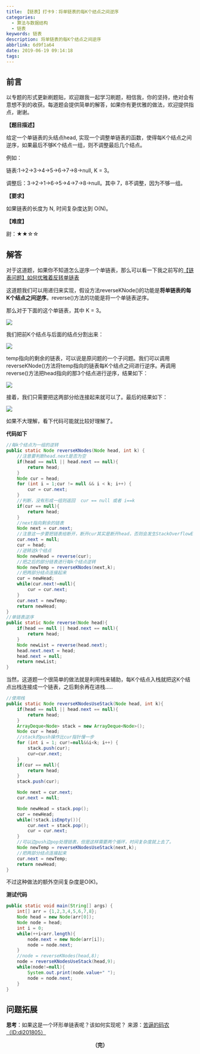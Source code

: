 ```yaml
---
title: 【链表】打卡9：将单链表的每K个结点之间逆序
categories:
  - 算法与数据结构
  - 链表
keywords: 链表
description: 将单链表的每K个结点之间逆序
abbrlink: 6d9f1a64
date: 2019-06-19 09:14:18
tags:
---
```


## 前言

以专题的形式更新刷题贴，欢迎跟我一起学习刷题，相信我，你的坚持，绝对会有意想不到的收获。每道题会提供简单的解答，如果你有更优雅的做法，欢迎提供指点，谢谢。

<!--more-->

**【题目描述】**

给定一个单链表的头结点head, 实现一个调整单链表的函数，使得每K个结点之间逆序，如果最后不够K个结点一组，则不调整最后几个结点。

例如：

链表:1->2->3->4->5->6->7->8->null, K = 3。

调整后：3->2->1->6->5->4->7->8->null。其中 7，8不调整，因为不够一组。

**【要求】**

如果链表的长度为 N, 时间复杂度达到 O(N)。

**【难度】**

尉：★★☆☆

## 解答

对于这道题，如果你不知道怎么逆序一个单链表，那么可以看一下我之前写的[【链表问题】如何优雅着反转单链表](https://mp.weixin.qq.com/s?__biz=MzUxNzg0MDc1Mg==&mid=2247484857&idx=2&sn=e02aef30d1ec07df8ff6436c6f0e8518&chksm=f9934fa6cee4c6b007c7888358ea84d7bb929c0574ff6f233c49e669c4c13556c19f4f12cb77&token=1837255454&lang=zh_CN&scene=21#wechat_redirect)

这道题我们可以用递归来实现，假设方法reverseKNode()的功能是**将单链表的每K个结点之间逆序**。reverse()方法的功能是将一个单链表逆序。

那么对于下面的这个单链表，其中 K = 3。

![](http://ww1.sinaimg.cn/large/75a4a8eegy1g467e7visoj20mk01kjrp.jpg)

我们把前K个结点与后面的结点分割出来：

![](http://ww1.sinaimg.cn/large/75a4a8eegy1g467elvn4xj20jj075t9g.jpg)

temp指向的剩余的链表，可以说是原问题的一个子问题。我们可以调用reverseKNode()方法将temp指向的链表每K个结点之间进行逆序。再调用reverse()方法把head指向的那3个结点进行逆序，结果如下：

![](http://ww1.sinaimg.cn/large/75a4a8eegy1g467fr6xpnj20l607djsb.jpg)

接着，我们只需要把这两部分给连接起来就可以了。最后的结果如下：

![](http://ww1.sinaimg.cn/large/75a4a8eegy1g467g15t16j20lj02l0t1.jpg)

如果不大理解，看下代码可能就比较好理解了。

**代码如下**

```java
//每k个结点为一组的逆转
public static Node reverseKNodes(Node head, int k) {
    //注意要判断head.next是否为空
    if(head == null || head.next == null){
        return head;
    }
    Node cur = head;
    for (int i = 1;cur != null && i < k; i++) {
        cur = cur.next;
    }
    //判断，没有形成一组则返回	cur == null 或者 i==k
    if(cur == null){
        return head;
    }
    //next指向剩余的链表
    Node next = cur.next;
    //注意这一步要把链表给断开，断开cur其实是断开head，否则会发生StackOverflowError错误
    cur.next = null;
    cur = head;
    //逆转这k个结点
    Node newHead = reverse(cur);
    //把之后的部分链表进行每k个结点逆转
    Node newTemp = reverseKNodes(next,k);
    //把两部分结点连接起来
    cur = newHead;
    while(cur.next!=null){
        cur = cur.next;
    }
    cur.next = newTemp;
    return newHead;
}
//单链表逆序
public static Node reverse(Node head){
    if(head == null || head.next == null){
        return head;
    }
    Node newList = reverse(head.next);
    head.next.next = head;
    head.next = null;
    return newList;
}
```

当然，这道题一个很简单的做法就是利用栈来辅助，每K个结点入栈就把这K个结点出栈连接成一个链表，之后剩余再在进栈…..

~~~java
//使用栈
public static Node reverseKNodesUseStack(Node head, int k){
    if(head == null || head.next == null){
        return head;
    }
    ArrayDeque<Node> stack = new ArrayDeque<Node>();
    Node cur = head;
    //stack的push操作比cur指针慢一步
    for (int i = 1; cur!=null&&i<k; i++) {
        stack.push(cur);
        cur=cur.next;
    }
    if(cur == null){
        return head;
    }
    stack.push(cur);

    Node next = cur.next;
    cur.next = null;

    Node newHead = stack.pop();
    cur = newHead;
    while(!stack.isEmpty()){
        cur.next = stack.pop();
        cur = cur.next;
    }
    //可以边push边pop处理链表，但是这样需要两个循环，时间复杂度就上去了。
    Node newTemp = reverseKNodesUseStack(next,k);
    //把两部分结点连接起来
    cur.next = newTemp;
    return newHead;
}
~~~

不过这种做法的额外空间复杂度是O(K)。

**测试代码**

~~~java
public static void main(String[] args) {
    int[] arr = {1,2,3,4,5,6,7,8};
    Node head = new Node(arr[0]);
    Node node = head;
    int i = 0;
    while(++i<arr.length){
        node.next = new Node(arr[i]);
        node = node.next;
    }
    //node = reverseKNodes(head,8);
    node = reverseKNodesUseStack(head,9);
    while(node!=null){
        System.out.print(node.value+" ");
        node = node.next;
    }
}
~~~

## 问题拓展

**思考**：如果这是一个环形单链表呢？该如何实现呢？
来源：[苦逼的码农（ID:di201805）](<https://mp.weixin.qq.com/s?__biz=Mzg2NzA4MTkxNQ==&mid=2247485163&idx=2&sn=bdf1052e6a351d7b8c504126471f5a0b&chksm=ce404d3ff937c429885c5f692157a7cc835b54208b58580aad184de71eb076e852dea32600ca&scene=21#wechat_redirect>)



<center style="font-weight:bold">（完）</center>